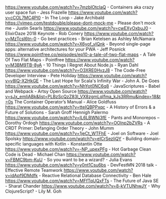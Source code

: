 https://www.youtube.com/watch?v=7mzbIOtcIaQ - Containers aka crazy user space fun - Jess Frazelle
https://www.youtube.com/watch?v=cCOL7MC4Pl0 - In The Loop - Jake Archibald
https://vimeo.com/testdouble/please-dont-mock-me - Please don't mock me - Justin Searls
https://www.youtube.com/watch?v=cwEXyOxbuJ0 - ElixirDaze 2018 Keynote - Rob Conery
https://www.youtube.com/watch?v=MzTcsI6tn-0 - Go best practices - Brian Ketelsen as Ashley McNamara
https://www.youtube.com/watch?v=X6yof_vIQnk - Beyond single-page apps: alternative architectures for your PWA - Jeff Posnick
https://www.pointfree.co/episodes/ep10-a-tale-of-two-flat-maps - A Tale Of Two Flat Maps - Pointfree
https://www.youtube.com/watch?v=M3BM9TB-8yA - 10 Things I Regret About Node.js - Ryan Dahl
https://www.youtube.com/watch?v=O3XRE0HvzJ8 - The Code-Free Developer Interview - Pete Holiday
https://www.youtube.com/watch?v=v8IQ-X2HkGE - The Last Hope for Scala's Infinity War - John A. De Goes
https://www.youtube.com/watch?v=NhYot0NC6q8 - JavaScriptures - Babel and Webpack - Artsy Open Source
https://www.youtube.com/watch?v=sJx_emIiABk&list=PLBzScQzZ83I_VX8zgmLqIfma_kJs3RRmu&index=18&t=0s The Container Operator’s Manual - Alice Goldfuss
https://www.youtube.com/watch?v=tteIQBPPxqc - A History of Errors & a Future of Solutions - Sarah Groff Hennigh Palermo
https://www.youtube.com/watch?v=IL6LBWNi3fE - Pants and Monorepos – Dorothy Ordogh
https://www.youtube.com/watch?v=OOlnp2bZVRs - A CRDT Primer: Defanging Order Theory - John Mumm 
https://www.youtube.com/watch?v=1jeCt_WTFhE - Joel on Software - Joel Spolsky
https://www.youtube.com/watch?v=eICrSezliQY - Building domain-specific languages with Kotlin - Konstantin Otte
https://www.youtube.com/watch?v=-NP_upexPFg - Hot Garbage Clean Code is Dead - Michael Chan 
https://www.youtube.com/watch?v=FBMC9bm-KuU - So you want to be a wizard? - Julia Evans
https://www.youtube.com/watch?v=y0nt1Csu6bs - DevFestMN 2018 talk - Effective Remote Teamwork
https://www.youtube.com/watch?v=idApf9DMdfk - Reactive Relational Database Connectivity - Ben Hale
https://www.youtube.com/watch?v=MFfTqUQxFTs - The Future of Java SE - Sharat Chander
https://www.youtube.com/watch?v=8-kVTUNhwJY - Why ClojureScript? - Lily M. Goh
